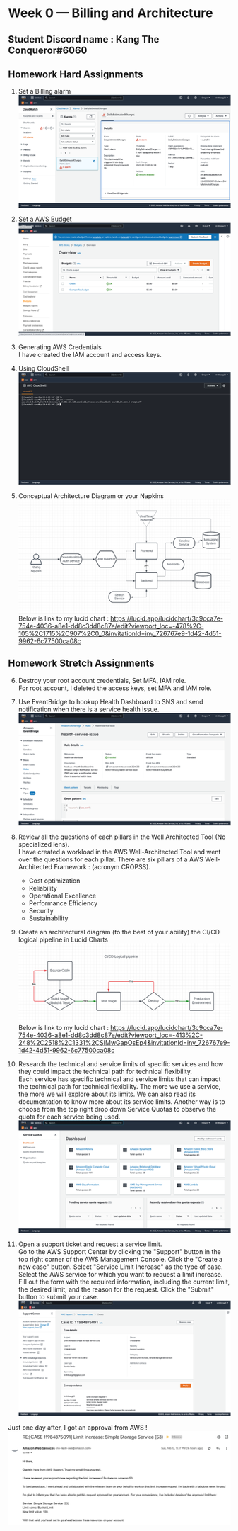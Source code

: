 # Week 0 — Billing and Architecture
## Student Discord name : Kang The Conqueror#6060
## Homework Hard Assignments
1. Set a Billing alarm  
![Billing alarm](/_docs/assets/week0/1.png)

2. Set a AWS Budget 
![AWS Budget](/_docs/assets/week0/2.png)

3. Generating AWS Credentials  
    I have created the IAM account and access keys. 

4. Using CloudShell 
![Cloudshell](/_docs/assets/week0/4.png)

5. Conceptual Architecture Diagram or your Napkins 
![Lucid chard conceptual](/_docs/assets/week0/5.png)
Below is link to my lucid chart : 
https://lucid.app/lucidchart/3c9cca7e-754e-4036-a8e1-dd8c3dd8c87e/edit?viewport_loc=-478%2C-105%2C1715%2C907%2C0_0&invitationId=inv_726767e9-1d42-4d51-9962-6c77500ca08c


## Homework Stretch Assignments 
6. Destroy your root account credentials, Set MFA, IAM role.    
For root account, I deleted the access keys, set MFA and IAM role. 

7. Use EventBridge to hookup Health Dashboard to SNS and send notification when there is a service health issue.
![Event bridge](/_docs/assets/week0/7.png)

8. Review all the questions of each pillars in the Well Architected Tool (No specialized lens).  
I have created a workload in the AWS Well-Architected Tool and went over the questions for each pillar.
There are six pillars of a AWS Well-Architected Framework : (acronym CROPSS). 
   * Cost optimization
   * Reliability
   * Operational Excellence
   * Performance Efficiency
   * Security
   * Sustainability

9. Create an architectural diagram (to the best of your ability) the CI/CD logical pipeline in Lucid Charts
![logical pipeline](/_docs/assets/week0/9.png)
Below is link to my lucid chart :
https://lucid.app/lucidchart/3c9cca7e-754e-4036-a8e1-dd8c3dd8c87e/edit?viewport_loc=-413%2C-248%2C2518%2C1331%2CSIMwGapOsEp4&invitationId=inv_726767e9-1d42-4d51-9962-6c77500ca08c

10. Research the technical and service limits of specific services and how they could impact the technical path for technical flexibility.   
Each service has specific technical and service limits that can impact the technical path for technical flexibility. 
The more we use a service, the more we will explore about its limits. We can also read its documentation to know more about its service limits.
Another way is to choose from the top right drop down Service Quotas to observe the quota for each service being used.
![Service quota](/_docs/assets/week0/10.png)

11. Open a support ticket and request a service limit.  
Go to the AWS Support Center by clicking the "Support" button in the top right corner of the AWS Management Console.
Click the "Create a new case" button.
Select "Service Limit Increase" as the type of case.
Select the AWS service for which you want to request a limit increase.
Fill out the form with the required information, including the current limit, the desired limit, and the reason for the request.
Click the "Submit" button to submit your case.
![support ticket](/_docs/assets/week0/11.png)

Just one day after, I got an approval from AWS !
![AWS approval](/_docs/assets/week0/11.1.png)